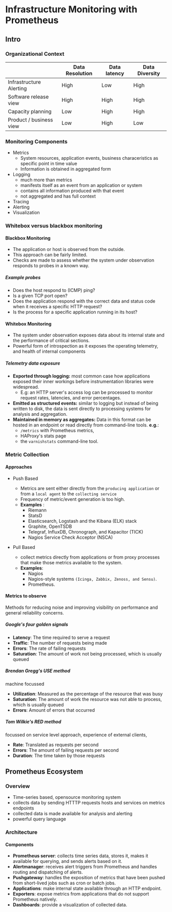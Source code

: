 # Infrastructure Monitoring with Prometheus

## Intro

### Organizational Context

|                         | Data Resolution | Data latency | Data Diversity |
| ----------------------- | --------------- | ------------ | -------------- |
| Infrastructure Alerting | High            | Low          | High           |
| Software release view   | High            | High         | High           |
| Capacity planning       | Low             | High         | High           |
| Product / business view | Low             | High         | Low            | 
  
  
### Monitoring Components

- Metrics
  - System resources, application events, business characeristics as specific point in time value
  - Information is obtained in aggregated form
- Logging
  - much more than metrics
  - manifests itself as an event from an application or system
  - contains all information produced with that event
  - not aggregated and has full context 
- Tracing
- Alerting
- Visualization

### Whitebox versus blackbox monitoring

#### Blackbox Monitoring
- The application or host is observed from the outside.
- This approach can be fairly limited.
- Checks are made to assess whether the system under observation responds to probes in a known way.

##### Example probes
- Does the host respond to  (ICMP) ping?
- Is a given TCP port open?
- Does the application respond with the correct data and status code when it receives a specific HTTP request?
- Is the process for a specific application running in its host?



#### Whitebox Monitoring
- The system under observation exposes data about its internal state and the performance of critical sections. 
- Powerful form of introspection as it exposes the operating telemetry, and health of internal components

##### Telemetry data exposure
- **Exported through logging:** most common case how applications exposed their inner workings before instrumentation libraries were widespread. 
  - E.g: an HTTP server's access log can be processed to monitor request rates, latencies, and error percentages.
- **Emitted as structured events:** similar to logging but instead of being written to disk, the data is sent directly to processing systems for analysis and aggregation.
- **Maintained in memory as aggregates:** Data in this format can be hosted in an endpoint or read directly from command-line tools. **e.g.**:
  - `/metrics` with Prometheus metrics, 
  - HAProxy's stats page
  -  the `varnishstats` command-line tool.

### Metric Collection

#### Approaches
- Push Based
  - Metrics are sent either directly from the `producing application` or from a `local agent` to the `collecting service`
  - Frequency of metric/event generation is too high.
  - **Examples** :
    - Riemann
    - StatsD
    - Elasticsearch, Logstash and the Kibana (ELK) stack
    - Graphite, OpenTSDB
    - Telegraf, InfluxDB, Chronograph, and Kapacitor (TICK)
    - Nagios Service Check Acceptor (NSCA)

- Pull Based
  - collect metrics directly from applications or from proxy processes that make those metrics available to the system. 
  - **Examples**:
    - Nagios 
    - Nagios-style systems `(Icinga, Zabbix, Zenoss, and Sensu)`. 
    - Prometheus.

#### Metrics to observe
Methods for reducing noise and improving visibility on performance and general reliability concerns.

##### Google's four golden signals

- **Latency**: The time required to serve a request
- **Traffic**: The number of requests being made
- **Errors**: The rate of failing requests
- **Saturation**: The amount of work not being processed, which is usually queued

##### Brendan Gregg's USE method
machine focussed
- **Utilization**: Measured as the percentage of the resource that was busy
- **Saturation**: The amount of work the resource was not able to process, which is usually queued
- **Errors**: Amount of errors that occurred 

##### Tom Wilkie's RED method
focussed on service level approach, experience of external clients, 

- **Rate**: Translated as requests per second
- **Errors**: The amount of failing requests per second
- **Duration**: The time taken by those requests

## Prometheus Ecosystem

### Overview
- Time-series based, opensource monitoring system
- collects data by sending HTTTP requests hosts and services on metrics endpoints
- collected data is made available for analysis and alerting
- powerful query language 

### Architecture

#### Components

- **Prometheus server**: collects time series data, stores it, makes it available for querying, and sends alerts based on it.
- **Alertmanager**: receives alert triggers from Prometheus and handles routing and dispatching of alerts.
- **Pushgateway**: handles the exposition of metrics that have been pushed from short-lived jobs such as cron or batch jobs.
- **Applications**: make internal state available through an HTTP endpoint.
- **Exporters**: expose metrics from applications that do not support Prometheus natively.
- **Dashboards**: provide a visualization of collected data.

